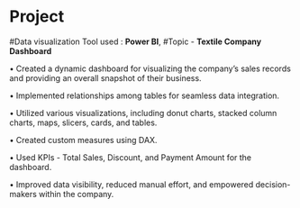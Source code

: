 # Project 
#Data visualization Tool used : **Power BI**, 
#Topic - **Textile Company Dashboard**

• Created a dynamic dashboard for visualizing the company’s sales records and providing an overall snapshot of
their business.

• Implemented relationships among tables for seamless data integration.

• Utilized various visualizations, including donut charts, stacked column charts, maps, slicers, cards, and tables.

• Created custom measures using DAX.

• Used KPIs - Total Sales, Discount, and Payment Amount for the dashboard.

• Improved data visibility, reduced manual effort, and empowered decision-makers within the company.
